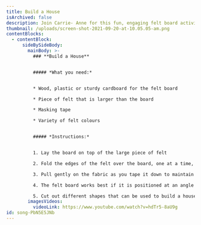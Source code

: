 ```yaml
---
title: Build a House
isArchived: false
description: Join Carrie- Anne for this fun, engaging felt board activity.
thumbnail: /uploads/screen-shot-2021-09-20-at-10.05.05-am.png
contentBlocks:
  - contentBlock:
      sideBySideBody:
        mainBody: >-
          ### **Build a House**


          ##### *What you need:*


          * Wood, plastic or sturdy cardboard for the felt board

          * Piece of felt that is larger than the board

          * Masking tape

          * Variety of felt colours


          ##### *Instructions:*


          1. Lay the board on top of the large piece of felt

          2. Fold the edges of the felt over the board, one at a time, and tape securely to the board using wide masking tape

          3. Pull gently on the fabric as you tape it down to maintain a smooth surface on the felt board side

          4. The felt board works best if it is positioned at an angle to support the felt cut-outs

          5. Cut out different shapes that can be used to build a house
        imagesVideos:
          videoLink: https://www.youtube.com/watch?v=hdTr5-8aU9g
id: song-PbN5E5JNb
---
```

